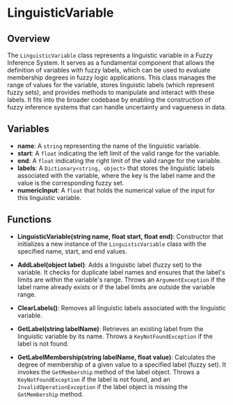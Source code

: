 # LinguisticVariable

## Overview
The `LinguisticVariable` class represents a linguistic variable in a Fuzzy Inference System. It serves as a fundamental component that allows the definition of variables with fuzzy labels, which can be used to evaluate membership degrees in fuzzy logic applications. This class manages the range of values for the variable, stores linguistic labels (which represent fuzzy sets), and provides methods to manipulate and interact with these labels. It fits into the broader codebase by enabling the construction of fuzzy inference systems that can handle uncertainty and vagueness in data.

## Variables
- **name**: A `string` representing the name of the linguistic variable.
- **start**: A `float` indicating the left limit of the valid range for the variable.
- **end**: A `float` indicating the right limit of the valid range for the variable.
- **labels**: A `Dictionary<string, object>` that stores the linguistic labels associated with the variable, where the key is the label name and the value is the corresponding fuzzy set.
- **numericInput**: A `float` that holds the numerical value of the input for this linguistic variable.

## Functions
- **LinguisticVariable(string name, float start, float end)**: Constructor that initializes a new instance of the `LinguisticVariable` class with the specified name, start, and end values.

- **AddLabel(object label)**: Adds a linguistic label (fuzzy set) to the variable. It checks for duplicate label names and ensures that the label's limits are within the variable's range. Throws an `ArgumentException` if the label name already exists or if the label limits are outside the variable range.

- **ClearLabels()**: Removes all linguistic labels associated with the linguistic variable.

- **GetLabel(string labelName)**: Retrieves an existing label from the linguistic variable by its name. Throws a `KeyNotFoundException` if the label is not found.

- **GetLabelMembership(string labelName, float value)**: Calculates the degree of membership of a given value to a specified label (fuzzy set). It invokes the `GetMembership` method of the label object. Throws a `KeyNotFoundException` if the label is not found, and an `InvalidOperationException` if the label object is missing the `GetMembership` method.